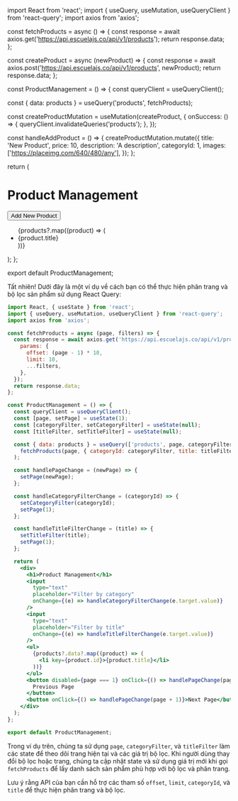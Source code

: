 import React from 'react';
import { useQuery, useMutation, useQueryClient } from 'react-query';
import axios from 'axios';

const fetchProducts = async () => {
  const response = await axios.get('https://api.escuelajs.co/api/v1/products');
  return response.data;
};

const createProduct = async (newProduct) => {
  const response = await axios.post('https://api.escuelajs.co/api/v1/products', newProduct);
  return response.data;
};

const ProductManagement = () => {
  const queryClient = useQueryClient();

  const { data: products } = useQuery('products', fetchProducts);

  const createProductMutation = useMutation(createProduct, {
    onSuccess: () => {
      queryClient.invalidateQueries('products');
    },
  });

  const handleAddProduct = () => {
    createProductMutation.mutate({
      title: 'New Product',
      price: 10,
      description: 'A description',
      categoryId: 1,
      images: ['https://placeimg.com/640/480/any'],
    });
  };

  return (
    <div>
      <h1>Product Management</h1>
      <button onClick={handleAddProduct}>Add New Product</button>
      <ul>
        {products?.map((product) => (
          <li key={product.id}>{product.title}</li>
        ))}
      </ul>
    </div>
  );
};

export default ProductManagement;


Tất nhiên! Dưới đây là một ví dụ về cách bạn có thể thực hiện phân trang và bộ lọc sản phẩm sử dụng React Query:

```jsx
import React, { useState } from 'react';
import { useQuery, useMutation, useQueryClient } from 'react-query';
import axios from 'axios';

const fetchProducts = async (page, filters) => {
  const response = await axios.get('https://api.escuelajs.co/api/v1/products', {
    params: {
      offset: (page - 1) * 10,
      limit: 10,
      ...filters,
    },
  });
  return response.data;
};

const ProductManagement = () => {
  const queryClient = useQueryClient();
  const [page, setPage] = useState(1);
  const [categoryFilter, setCategoryFilter] = useState(null);
  const [titleFilter, setTitleFilter] = useState(null);

  const { data: products } = useQuery(['products', page, categoryFilter, titleFilter], () =>
    fetchProducts(page, { categoryId: categoryFilter, title: titleFilter })
  );

  const handlePageChange = (newPage) => {
    setPage(newPage);
  };

  const handleCategoryFilterChange = (categoryId) => {
    setCategoryFilter(categoryId);
    setPage(1);
  };

  const handleTitleFilterChange = (title) => {
    setTitleFilter(title);
    setPage(1);
  };

  return (
    <div>
      <h1>Product Management</h1>
      <input
        type="text"
        placeholder="Filter by category"
        onChange={(e) => handleCategoryFilterChange(e.target.value)}
      />
      <input
        type="text"
        placeholder="Filter by title"
        onChange={(e) => handleTitleFilterChange(e.target.value)}
      />
      <ul>
        {products?.data?.map((product) => (
          <li key={product.id}>{product.title}</li>
        ))}
      </ul>
      <button disabled={page === 1} onClick={() => handlePageChange(page - 1)}>
        Previous Page
      </button>
      <button onClick={() => handlePageChange(page + 1)}>Next Page</button>
    </div>
  );
};

export default ProductManagement;
```

Trong ví dụ trên, chúng ta sử dụng `page`, `categoryFilter`, và `titleFilter` làm các state để theo dõi trang hiện tại và các giá trị bộ lọc. Khi người dùng thay đổi bộ lọc hoặc trang, chúng ta cập nhật state và sử dụng giá trị mới khi gọi `fetchProducts` để lấy danh sách sản phẩm phù hợp với bộ lọc và phân trang.

Lưu ý rằng API của bạn cần hỗ trợ các tham số `offset`, `limit`, `categoryId`, và `title` để thực hiện phân trang và bộ lọc.